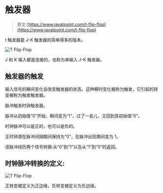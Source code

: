 # 触发器

> 原文:[https://www.javatpoint.com/t-flip-flop](https://www.javatpoint.com/t-flip-flop)

t 触发器是 J-K 触发器的简单得多的版本。

![T Flip-Flop](../Images/f6211d30fd6b4dbf1d8787f02ae831c9.png)

J 和 K 输入都是连接的，也称为单输入 J-K 触发器。

## 触发器的触发

输入信号的瞬间变化会改变触发器的状态。这种瞬时变化被称为触发，它引起的转变被称为触发触发器。

脉冲触发时钟触发器。

脉冲从初始值“0”开始，瞬间变为“1”，过了一会儿，又回到其初始值“0”。

时钟脉冲可以是正的，也可以是负的。

正时钟源在脉冲间隔期间保持为“0”，在脉冲出现期间变为 1。

该脉冲经历两个信号转换:从“0”到“1”以及从“1”到“0”的返回。

## 时钟脉冲转换的定义:

![T Flip-Flop](../Images/327167326b36fa54544393d567551dc6.png)

正转变被定义为正边缘，负转变被定义为负边缘。